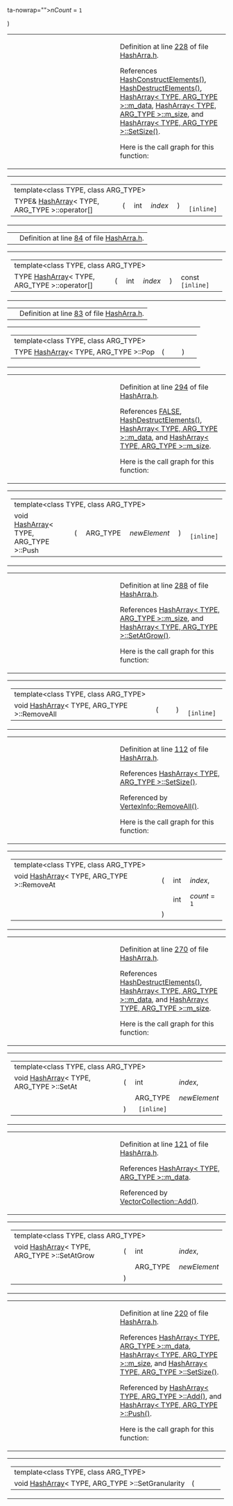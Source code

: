 ta-nowrap=""><em>nCount</em> = <code>1</code></td>
</tr>
<tr>
<td class="md"></td>
<td class="md">) </td>
<td colspan="2" class="md"></td>
</tr>
</tbody>
</table></td>
</tr>
</tbody>
</table>

<table data-cellspacing="5" data-cellpadding="0" data-border="0">
<colgroup>
<col style="width: 50%" />
<col style="width: 50%" />
</colgroup>
<tbody>
<tr>
<td> </td>
<td><p>Definition at line <a href="HashArra_8h-source.md#l00228" class="el">228</a> of file <a href="HashArra_8h-source.md" class="el">HashArra.h</a>.</p>
<p>References <a href="HashArra_8h-source.md#l00024" class="el">HashConstructElements()</a>, <a href="HashArra_8h-source.md#l00038" class="el">HashDestructElements()</a>, <a href="HashArra_8h-source.md#l00096" class="el">HashArray&lt; TYPE, ARG_TYPE &gt;::m_data</a>, <a href="HashArra_8h-source.md#l00097" class="el">HashArray&lt; TYPE, ARG_TYPE &gt;::m_size</a>, and <a href="HashArra_8h-source.md#l00151" class="el">HashArray&lt; TYPE, ARG_TYPE &gt;::SetSize()</a>.</p>
<p>Here is the call graph for this function:</p>
<span class="image placeholder" data-original-image-src="classHashArray_c1a9ad8203baf81261ea98ad62b8fea0_cgraph.gif" data-original-image-title="" data-border="0" usemap="#classHashArray_c1a9ad8203baf81261ea98ad62b8fea0_cgraph_map"></span></td>
</tr>
</tbody>
</table>

<span id="710e01c9f42500b31117688d8eaebfac" class="anchor"></span>

<table class="mdTable" data-cellpadding="2" data-cellspacing="0">
<colgroup>
<col style="width: 100%" />
</colgroup>
<tbody>
<tr>
<td class="mdRow"><table data-cellpadding="0" data-cellspacing="0" data-border="0">
<tbody>
<tr>
<td colspan="4" class="mdPrefix">template&lt;class TYPE, class ARG_TYPE&gt;</td>
<td></td>
<td></td>
</tr>
<tr>
<td class="md" data-nowrap="" data-valign="top">TYPE&amp; <a href="classHashArray.md" class="el">HashArray</a>&lt; TYPE, ARG_TYPE &gt;::operator[]</td>
<td class="md" data-valign="top">( </td>
<td class="md" data-nowrap="" data-valign="top">int </td>
<td class="mdname1" data-valign="top" data-nowrap=""><em>index</em></td>
<td class="md" data-valign="top"> ) </td>
<td class="md" data-nowrap=""><code> [inline]</code></td>
</tr>
</tbody>
</table></td>
</tr>
</tbody>
</table>

|  |  |
|----|----|
|   | Definition at line <a href="HashArra_8h-source.md#l00084" class="el">84</a> of file <a href="HashArra_8h-source.md" class="el">HashArra.h</a>. |

<span id="91e0d6169398953942fe60c3946c79d7" class="anchor"></span>

<table class="mdTable" data-cellpadding="2" data-cellspacing="0">
<colgroup>
<col style="width: 100%" />
</colgroup>
<tbody>
<tr>
<td class="mdRow"><table data-cellpadding="0" data-cellspacing="0" data-border="0">
<tbody>
<tr>
<td colspan="4" class="mdPrefix">template&lt;class TYPE, class ARG_TYPE&gt;</td>
<td></td>
<td></td>
</tr>
<tr>
<td class="md" data-nowrap="" data-valign="top">TYPE <a href="classHashArray.md" class="el">HashArray</a>&lt; TYPE, ARG_TYPE &gt;::operator[]</td>
<td class="md" data-valign="top">( </td>
<td class="md" data-nowrap="" data-valign="top">int </td>
<td class="mdname1" data-valign="top" data-nowrap=""><em>index</em></td>
<td class="md" data-valign="top"> ) </td>
<td class="md" data-nowrap="">const<code> [inline]</code></td>
</tr>
</tbody>
</table></td>
</tr>
</tbody>
</table>

|  |  |
|----|----|
|   | Definition at line <a href="HashArra_8h-source.md#l00083" class="el">83</a> of file <a href="HashArra_8h-source.md" class="el">HashArra.h</a>. |

<span id="d1c27744cd9d2228848f688e85b9b6b0" class="anchor"></span>

<table class="mdTable" data-cellpadding="2" data-cellspacing="0">
<colgroup>
<col style="width: 100%" />
</colgroup>
<tbody>
<tr>
<td class="mdRow"><table data-cellpadding="0" data-cellspacing="0" data-border="0">
<tbody>
<tr>
<td colspan="4" class="mdPrefix">template&lt;class TYPE, class ARG_TYPE&gt;</td>
<td></td>
</tr>
<tr>
<td class="md" data-nowrap="" data-valign="top">TYPE <a href="classHashArray.md" class="el">HashArray</a>&lt; TYPE, ARG_TYPE &gt;::Pop</td>
<td class="md" data-valign="top">( </td>
<td class="mdname1" data-valign="top" data-nowrap=""></td>
<td class="md" data-valign="top"> ) </td>
<td class="md" data-nowrap=""></td>
</tr>
</tbody>
</table></td>
</tr>
</tbody>
</table>

<table data-cellspacing="5" data-cellpadding="0" data-border="0">
<colgroup>
<col style="width: 50%" />
<col style="width: 50%" />
</colgroup>
<tbody>
<tr>
<td> </td>
<td><p>Definition at line <a href="HashArra_8h-source.md#l00294" class="el">294</a> of file <a href="HashArra_8h-source.md" class="el">HashArra.h</a>.</p>
<p>References <a href="macwinsock_8h-source.md#l00040" class="el">FALSE</a>, <a href="HashArra_8h-source.md#l00038" class="el">HashDestructElements()</a>, <a href="HashArra_8h-source.md#l00096" class="el">HashArray&lt; TYPE, ARG_TYPE &gt;::m_data</a>, and <a href="HashArra_8h-source.md#l00097" class="el">HashArray&lt; TYPE, ARG_TYPE &gt;::m_size</a>.</p>
<p>Here is the call graph for this function:</p>
<span class="image placeholder" data-original-image-src="classHashArray_d1c27744cd9d2228848f688e85b9b6b0_cgraph.gif" data-original-image-title="" data-border="0" usemap="#classHashArray_d1c27744cd9d2228848f688e85b9b6b0_cgraph_map"></span></td>
</tr>
</tbody>
</table>

<span id="4837df53e4b490e7c377c14c56ee53c1" class="anchor"></span>

<table class="mdTable" data-cellpadding="2" data-cellspacing="0">
<colgroup>
<col style="width: 100%" />
</colgroup>
<tbody>
<tr>
<td class="mdRow"><table data-cellpadding="0" data-cellspacing="0" data-border="0">
<tbody>
<tr>
<td colspan="4" class="mdPrefix">template&lt;class TYPE, class ARG_TYPE&gt;</td>
<td></td>
<td></td>
</tr>
<tr>
<td class="md" data-nowrap="" data-valign="top">void <a href="classHashArray.md" class="el">HashArray</a>&lt; TYPE, ARG_TYPE &gt;::Push</td>
<td class="md" data-valign="top">( </td>
<td class="md" data-nowrap="" data-valign="top">ARG_TYPE </td>
<td class="mdname1" data-valign="top" data-nowrap=""><em>newElement</em></td>
<td class="md" data-valign="top"> ) </td>
<td class="md" data-nowrap=""><code> [inline]</code></td>
</tr>
</tbody>
</table></td>
</tr>
</tbody>
</table>

<table data-cellspacing="5" data-cellpadding="0" data-border="0">
<colgroup>
<col style="width: 50%" />
<col style="width: 50%" />
</colgroup>
<tbody>
<tr>
<td> </td>
<td><p>Definition at line <a href="HashArra_8h-source.md#l00288" class="el">288</a> of file <a href="HashArra_8h-source.md" class="el">HashArra.h</a>.</p>
<p>References <a href="HashArra_8h-source.md#l00097" class="el">HashArray&lt; TYPE, ARG_TYPE &gt;::m_size</a>, and <a href="HashArra_8h-source.md#l00220" class="el">HashArray&lt; TYPE, ARG_TYPE &gt;::SetAtGrow()</a>.</p>
<p>Here is the call graph for this function:</p>
<span class="image placeholder" data-original-image-src="classHashArray_4837df53e4b490e7c377c14c56ee53c1_cgraph.gif" data-original-image-title="" data-border="0" usemap="#classHashArray_4837df53e4b490e7c377c14c56ee53c1_cgraph_map"></span></td>
</tr>
</tbody>
</table>

<span id="89fa2a8f9b65284fc34a3851e23257ac" class="anchor"></span>

<table class="mdTable" data-cellpadding="2" data-cellspacing="0">
<colgroup>
<col style="width: 100%" />
</colgroup>
<tbody>
<tr>
<td class="mdRow"><table data-cellpadding="0" data-cellspacing="0" data-border="0">
<tbody>
<tr>
<td colspan="4" class="mdPrefix">template&lt;class TYPE, class ARG_TYPE&gt;</td>
<td></td>
</tr>
<tr>
<td class="md" data-nowrap="" data-valign="top">void <a href="classHashArray.md" class="el">HashArray</a>&lt; TYPE, ARG_TYPE &gt;::RemoveAll</td>
<td class="md" data-valign="top">( </td>
<td class="mdname1" data-valign="top" data-nowrap=""></td>
<td class="md" data-valign="top"> ) </td>
<td class="md" data-nowrap=""><code> [inline]</code></td>
</tr>
</tbody>
</table></td>
</tr>
</tbody>
</table>

<table data-cellspacing="5" data-cellpadding="0" data-border="0">
<colgroup>
<col style="width: 50%" />
<col style="width: 50%" />
</colgroup>
<tbody>
<tr>
<td> </td>
<td><p>Definition at line <a href="HashArra_8h-source.md#l00112" class="el">112</a> of file <a href="HashArra_8h-source.md" class="el">HashArra.h</a>.</p>
<p>References <a href="HashArra_8h-source.md#l00151" class="el">HashArray&lt; TYPE, ARG_TYPE &gt;::SetSize()</a>.</p>
<p>Referenced by <a href="IEModel_8h-source.md#l00805" class="el">VertexInfo::RemoveAll()</a>.</p>
<p>Here is the call graph for this function:</p>
<span class="image placeholder" data-original-image-src="classHashArray_89fa2a8f9b65284fc34a3851e23257ac_cgraph.gif" data-original-image-title="" data-border="0" usemap="#classHashArray_89fa2a8f9b65284fc34a3851e23257ac_cgraph_map"></span></td>
</tr>
</tbody>
</table>

<span id="c95ee83888ea1ce0de90a127d77c8005" class="anchor"></span>

<table class="mdTable" data-cellpadding="2" data-cellspacing="0">
<colgroup>
<col style="width: 100%" />
</colgroup>
<tbody>
<tr>
<td class="mdRow"><table data-cellpadding="0" data-cellspacing="0" data-border="0">
<tbody>
<tr>
<td colspan="4" class="mdPrefix">template&lt;class TYPE, class ARG_TYPE&gt;</td>
</tr>
<tr>
<td class="md" data-nowrap="" data-valign="top">void <a href="classHashArray.md" class="el">HashArray</a>&lt; TYPE, ARG_TYPE &gt;::RemoveAt</td>
<td class="md" data-valign="top">( </td>
<td class="md" data-nowrap="" data-valign="top">int </td>
<td class="mdname" data-nowrap=""><em>index</em>,</td>
</tr>
<tr>
<td class="md" style="text-align: right;" data-nowrap=""></td>
<td class="md"></td>
<td class="md" data-nowrap="">int </td>
<td class="mdname" data-nowrap=""><em>count</em> = <code>1</code></td>
</tr>
<tr>
<td class="md"></td>
<td class="md">) </td>
<td colspan="2" class="md"></td>
</tr>
</tbody>
</table></td>
</tr>
</tbody>
</table>

<table data-cellspacing="5" data-cellpadding="0" data-border="0">
<colgroup>
<col style="width: 50%" />
<col style="width: 50%" />
</colgroup>
<tbody>
<tr>
<td> </td>
<td><p>Definition at line <a href="HashArra_8h-source.md#l00270" class="el">270</a> of file <a href="HashArra_8h-source.md" class="el">HashArra.h</a>.</p>
<p>References <a href="HashArra_8h-source.md#l00038" class="el">HashDestructElements()</a>, <a href="HashArra_8h-source.md#l00096" class="el">HashArray&lt; TYPE, ARG_TYPE &gt;::m_data</a>, and <a href="HashArra_8h-source.md#l00097" class="el">HashArray&lt; TYPE, ARG_TYPE &gt;::m_size</a>.</p>
<p>Here is the call graph for this function:</p>
<span class="image placeholder" data-original-image-src="classHashArray_c95ee83888ea1ce0de90a127d77c8005_cgraph.gif" data-original-image-title="" data-border="0" usemap="#classHashArray_c95ee83888ea1ce0de90a127d77c8005_cgraph_map"></span></td>
</tr>
</tbody>
</table>

<span id="ae58b8d561ba0c7c62197e408365bcf2" class="anchor"></span>

<table class="mdTable" data-cellpadding="2" data-cellspacing="0">
<colgroup>
<col style="width: 100%" />
</colgroup>
<tbody>
<tr>
<td class="mdRow"><table data-cellpadding="0" data-cellspacing="0" data-border="0">
<tbody>
<tr>
<td colspan="4" class="mdPrefix">template&lt;class TYPE, class ARG_TYPE&gt;</td>
</tr>
<tr>
<td class="md" data-nowrap="" data-valign="top">void <a href="classHashArray.md" class="el">HashArray</a>&lt; TYPE, ARG_TYPE &gt;::SetAt</td>
<td class="md" data-valign="top">( </td>
<td class="md" data-nowrap="" data-valign="top">int </td>
<td class="mdname" data-nowrap=""><em>index</em>,</td>
</tr>
<tr>
<td class="md" style="text-align: right;" data-nowrap=""></td>
<td class="md"></td>
<td class="md" data-nowrap="">ARG_TYPE </td>
<td class="mdname" data-nowrap=""><em>newElement</em></td>
</tr>
<tr>
<td class="md"></td>
<td class="md">) </td>
<td colspan="2" class="md"><code> [inline]</code></td>
</tr>
</tbody>
</table></td>
</tr>
</tbody>
</table>

<table data-cellspacing="5" data-cellpadding="0" data-border="0">
<colgroup>
<col style="width: 50%" />
<col style="width: 50%" />
</colgroup>
<tbody>
<tr>
<td> </td>
<td><p>Definition at line <a href="HashArra_8h-source.md#l00121" class="el">121</a> of file <a href="HashArra_8h-source.md" class="el">HashArra.h</a>.</p>
<p>References <a href="HashArra_8h-source.md#l00096" class="el">HashArray&lt; TYPE, ARG_TYPE &gt;::m_data</a>.</p>
<p>Referenced by <a href="IEModel_8h-source.md#l00387" class="el">VectorCollection::Add()</a>.</p></td>
</tr>
</tbody>
</table>

<span id="28d335e89d123bd2e395bce24803db1d" class="anchor"></span>

<table class="mdTable" data-cellpadding="2" data-cellspacing="0">
<colgroup>
<col style="width: 100%" />
</colgroup>
<tbody>
<tr>
<td class="mdRow"><table data-cellpadding="0" data-cellspacing="0" data-border="0">
<tbody>
<tr>
<td colspan="4" class="mdPrefix">template&lt;class TYPE, class ARG_TYPE&gt;</td>
</tr>
<tr>
<td class="md" data-nowrap="" data-valign="top">void <a href="classHashArray.md" class="el">HashArray</a>&lt; TYPE, ARG_TYPE &gt;::SetAtGrow</td>
<td class="md" data-valign="top">( </td>
<td class="md" data-nowrap="" data-valign="top">int </td>
<td class="mdname" data-nowrap=""><em>index</em>,</td>
</tr>
<tr>
<td class="md" style="text-align: right;" data-nowrap=""></td>
<td class="md"></td>
<td class="md" data-nowrap="">ARG_TYPE </td>
<td class="mdname" data-nowrap=""><em>newElement</em></td>
</tr>
<tr>
<td class="md"></td>
<td class="md">) </td>
<td colspan="2" class="md"></td>
</tr>
</tbody>
</table></td>
</tr>
</tbody>
</table>

<table data-cellspacing="5" data-cellpadding="0" data-border="0">
<colgroup>
<col style="width: 50%" />
<col style="width: 50%" />
</colgroup>
<tbody>
<tr>
<td> </td>
<td><p>Definition at line <a href="HashArra_8h-source.md#l00220" class="el">220</a> of file <a href="HashArra_8h-source.md" class="el">HashArra.h</a>.</p>
<p>References <a href="HashArra_8h-source.md#l00096" class="el">HashArray&lt; TYPE, ARG_TYPE &gt;::m_data</a>, <a href="HashArra_8h-source.md#l00097" class="el">HashArray&lt; TYPE, ARG_TYPE &gt;::m_size</a>, and <a href="HashArra_8h-source.md#l00151" class="el">HashArray&lt; TYPE, ARG_TYPE &gt;::SetSize()</a>.</p>
<p>Referenced by <a href="HashArra_8h-source.md#l00127" class="el">HashArray&lt; TYPE, ARG_TYPE &gt;::Add()</a>, and <a href="HashArra_8h-source.md#l00288" class="el">HashArray&lt; TYPE, ARG_TYPE &gt;::Push()</a>.</p>
<p>Here is the call graph for this function:</p>
<span class="image placeholder" data-original-image-src="classHashArray_28d335e89d123bd2e395bce24803db1d_cgraph.gif" data-original-image-title="" data-border="0" usemap="#classHashArray_28d335e89d123bd2e395bce24803db1d_cgraph_map"></span></td>
</tr>
</tbody>
</table>

<span id="3baf74a81ccd00c867601be0fc5e511c" class="anchor"></span>

<table class="mdTable" data-cellpadding="2" data-cellspacing="0">
<colgroup>
<col style="width: 100%" />
</colgroup>
<tbody>
<tr>
<td class="mdRow"><table data-cellpadding="0" data-cellspacing="0" data-border="0">
<tbody>
<tr>
<td colspan="4" class="mdPrefix">template&lt;class TYPE, class ARG_TYPE&gt;</td>
<td></td>
<td></td>
</tr>
<tr>
<td class="md" data-nowrap="" data-valign="top">void <a href="classHashArray.md" class="el">HashArray</a>&lt; TYPE, ARG_TYPE &gt;::SetGranularity</td>
<td class="md" data-valign="top">( </td>
<td class="md" data-nowrap="" data
